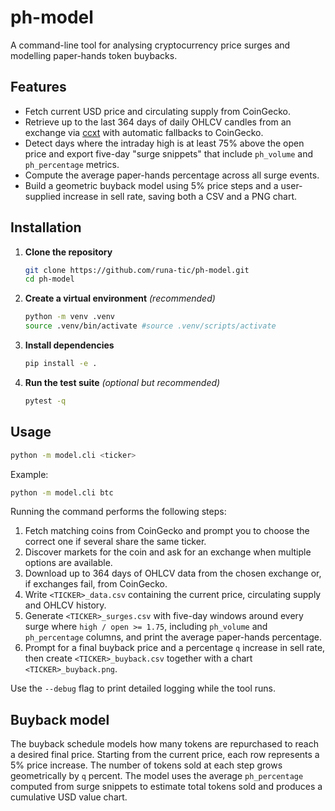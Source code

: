 # ph-model

A command-line tool for analysing cryptocurrency price surges and modelling
paper-hands token buybacks.

## Features

- Fetch current USD price and circulating supply from CoinGecko.
- Retrieve up to the last 364 days of daily OHLCV candles from an exchange via
  [ccxt](https://github.com/ccxt/ccxt) with automatic fallbacks to CoinGecko.
- Detect days where the intraday high is at least 75% above the open price and
  export five-day "surge snippets" that include `ph_volume` and `ph_percentage`
  metrics.
- Compute the average paper-hands percentage across all surge events.
- Build a geometric buyback model using 5% price steps and a user-supplied
  increase in sell rate, saving both a CSV and a PNG chart.

## Installation

1. **Clone the repository**

    ```bash
    git clone https://github.com/runa-tic/ph-model.git
    cd ph-model
    ```

2. **Create a virtual environment** *(recommended)*

    ```bash
    python -m venv .venv
    source .venv/bin/activate #source .venv/scripts/activate
    ```

3. **Install dependencies**

    ```bash
    pip install -e .
    ```

4. **Run the test suite** *(optional but recommended)*

    ```bash
    pytest -q
    ```

## Usage

```bash
python -m model.cli <ticker>
```

Example:

```bash
python -m model.cli btc
```

Running the command performs the following steps:

1. Fetch matching coins from CoinGecko and prompt you to choose the correct one
   if several share the same ticker.
2. Discover markets for the coin and ask for an exchange when multiple options
   are available.
3. Download up to 364 days of OHLCV data from the chosen exchange or, if
   exchanges fail, from CoinGecko.
4. Write `<TICKER>_data.csv` containing the current price, circulating supply
   and OHLCV history.
5. Generate `<TICKER>_surges.csv` with five-day windows around every surge where
   `high / open >= 1.75`, including `ph_volume` and `ph_percentage` columns, and
   print the average paper-hands percentage.
6. Prompt for a final buyback price and a percentage `q` increase in sell rate,
   then create `<TICKER>_buyback.csv` together with a chart
   `<TICKER>_buyback.png`.

Use the `--debug` flag to print detailed logging while the tool runs.

## Buyback model

The buyback schedule models how many tokens are repurchased to reach a desired
final price. Starting from the current price, each row represents a 5% price
increase. The number of tokens sold at each step grows geometrically by `q`
percent. The model uses the average `ph_percentage` computed from surge snippets
to estimate total tokens sold and produces a cumulative USD value chart.

